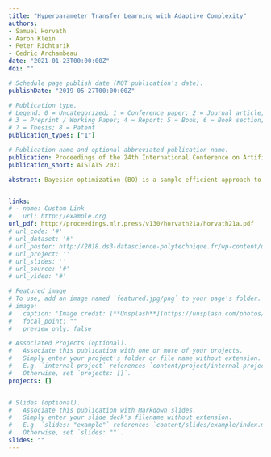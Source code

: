 ```yaml
---
title: "Hyperparameter Transfer Learning with Adaptive Complexity"
authors:
- Samuel Horvath
- Aaron Klein
- Peter Richtarik
- Cedric Archambeau
date: "2021-01-23T00:00:00Z"
doi: ""

# Schedule page publish date (NOT publication's date).
publishDate: "2019-05-27T00:00:00Z"

# Publication type.
# Legend: 0 = Uncategorized; 1 = Conference paper; 2 = Journal article;
# 3 = Preprint / Working Paper; 4 = Report; 5 = Book; 6 = Book section;
# 7 = Thesis; 8 = Patent
publication_types: ["1"]

# Publication name and optional abbreviated publication name.
publication: Proceedings of the 24th International Conference on Artificial Intelligence and Statistics (AISTATS) 2021
publication_short: AISTATS 2021

abstract: Bayesian optimization (BO) is a sample efficient approach to automatically tune the hyperparameters of machine learning models. In practice, one frequently has to solve similar hyperparameter tuning problems sequentially. For example, one might have to tune a type of neural network learned across a series of different classification problems. Recent work on multi-task BO exploits knowledge gained from previous tuning tasks to speed up a new tuning task. However, previous approaches do not account for the fact that BO is a sequential decision making procedure. Hence, there is in general a mismatch between the number of evaluations collected in the current tuning task compared to the number of evaluations accumulated in all previously completed tasks. In this work, we enable multi-task BO to compensate for this mismatch, such that the transfer learning procedure is able to handle different data regimes in a principled way. We propose a new multi-task BO method that learns a set of ordered, nonlinear basis functions of increasing complexity via nested drop-out and automatic relevance hyperparameter tuning problems show that our method improves the sample efficiency of recently published multi-task BO methods.


links:
# - name: Custom Link
#   url: http://example.org
url_pdf: http://proceedings.mlr.press/v130/horvath21a/horvath21a.pdf
# url_code: '#'
# url_dataset: '#'
# url_poster: http://2018.ds3-datascience-polytechnique.fr/wp-content/uploads/2018/06/DS3-342.pdf
# url_project: ''
# url_slides: ''
# url_source: '#'
# url_video: '#'

# Featured image
# To use, add an image named `featured.jpg/png` to your page's folder.
# image:
#   caption: 'Image credit: [**Unsplash**](https://unsplash.com/photos/pLCdAaMFLTE)'
#   focal_point: ""
#   preview_only: false

# Associated Projects (optional).
#   Associate this publication with one or more of your projects.
#   Simply enter your project's folder or file name without extension.
#   E.g. `internal-project` references `content/project/internal-project/index.md`.
#   Otherwise, set `projects: []`.
projects: []


# Slides (optional).
#   Associate this publication with Markdown slides.
#   Simply enter your slide deck's filename without extension.
#   E.g. `slides: "example"` references `content/slides/example/index.md`.
#   Otherwise, set `slides: ""`.
slides: ""
---
```

